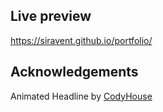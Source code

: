 ## Live preview
https://siravent.github.io/portfolio/ 


## Acknowledgements
Animated Headline by [CodyHouse](https://github.com/CodyHouse/animated-headline)

